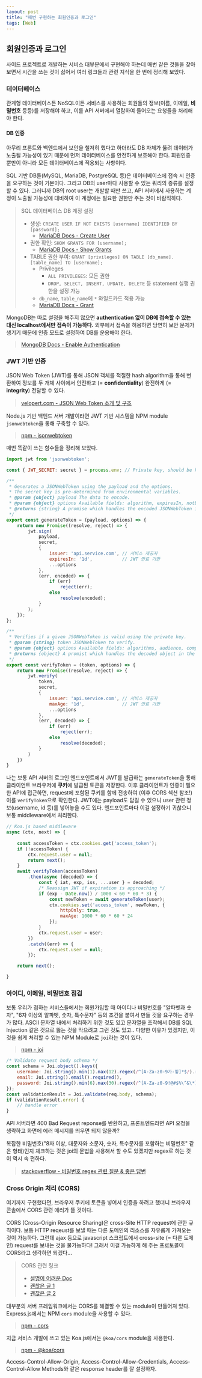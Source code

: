 ```yaml
---
layout: post
title: "매번 구현하는 회원인증과 로그인"
tags: [Web]
---
```


## 회원인증과 로그인

사이드 프로젝트로 개발하는 서비스 대부분에서 구현해야 하는데 매번 같은 것들을 찾아보면서 시간을 쓰는 것이 싫어서 여러 링크들과 관련 지식을 한 번에 정리해 보았다.

<!--more-->

### 데이터베이스
관계형 데이터베이스든 NoSQL이든 서비스를 사용하는 회원들의 정보(이름, 이메일, **비밀번호** 등등)를 저장해야 하고, 이를 API 서버에서 열람하여 들어오는 요청들을 처리해야 한다.

#### DB 인증
아무리 프론트와 백엔드에서 보안을 철저히 했다고 하더라도 DB 자체가 뚫려 데이터가 노출될 가능성이 있기 때문에 먼저 데이터베이스를 안전하게 보호해야 한다. 회원인증 뿐만이 아니라 모든 데이터베이스에 적용되는 사항이다.

SQL 기반 DB들(MySQL, MariaDB, PostgreSQL 등)은 데이터베이스에 접속 시 인증을 요구하는 것이 기본이다. 그리고 DB의 user마다 사용할 수 있는 쿼리의 종류를 설정할 수 있다. 그러니까 DB의 root user는 개발할 때만 쓰고, API 서버에서 사용하는 계정이 노출될 가능성에 대비하여 이 계정에는 필요한 권한만 주는 것이 바람직하다.

> SQL 데이터베이스 DB 계정 설정
> - 생성: `CREATE USER IF NOT EXISTS [username] IDENTIFIED BY [password];`
>   - [MariaDB Docs - Create User](https://mariadb.com/kb/en/library/create-user/)
> - 권한 확인: `SHOW GRANTS FOR [username];`
>   - [MariaDB Docs - Show Grants](https://mariadb.com/kb/en/library/show-grants/)
> - TABLE 권한 부여: `GRANT [privileges] ON TABLE [db_name].[table_name] TO [username];`
>   - Privileges
>       - `ALL PRIVILEGES`: 모든 권한
>       - `DROP, SELECT, INSERT, UPDATE, DELETE` 등 statement 실행 권한을 설정 가능
>   - `db_name`, `table_name`에 `*` 와일드카드 적용 가능
>   - [MariaDB Docs - Grant](https://mariadb.com/kb/en/library/grant/)

MongoDB는 따로 설정을 해주지 않으면 **authentication 없이 DB에 접속할 수 있는 대신 localhost에서만 접속이 가능하다.** 외부에서 접속을 허용하면 당연히 보안 문제가 생기기 때문에 인증 모드로 설정하여 DB를 운용해야 한다.

> [MongoDB Docs - Enable Authentication](https://docs.mongodb.com/manual/tutorial/enable-authentication/)

### JWT 기반 인증

JSON Web Token (JWT)를 통해 JSON 객체를 적절한 hash algorithm을 통해 변환하여 정보를 두 개체 사이에서 안전하고 (= **confidentiality**) 완전하게 (= **integrity**) 전달할 수 있다.

> [velopert.com - JSON Web Token 소개 및 구조](https://velopert.com/2389)

Node.js 기반 백엔드 서버 개발이라면 JWT 기반 시스템을 NPM module `jsonwebtoken`을 통해 구축할 수 있다.

> [npm - jsonwebtoken](https://www.npmjs.com/package/jsonwebtoken)

매번 똑같이 쓰는 함수들을 정리해 보았다.

```javascript
import jwt from 'jsonwebtoken';

const { JWT_SECRET: secret } = process.env; // Private key, should be kept secret

/**
 * Generates a JSONWebToken using the payload and the options.
 * The secret key is pre-determined from environmental variables.
 * @param {object} payload The data to encode.
 * @param {object} options Available fields: algorithm, expiresIn, notBefore, audience, issuer, jwtid, subject, noTimestamp, header, keyid
 * @returns {string} A promise which handles the encoded JSONWebToken in the callback.
 */
export const generateToken = (payload, options) => {
    return new Promise((resolve, reject) => {
        jwt.sign(
            payload,
            secret,
            {
                issuer: 'api.service.com', // 서비스 제공자
                expiresIn: '1d',           // JWT 만료 기한
                ...options
            },
            (err, encoded) => {
                if (err)
                    reject(err);
                else
                    resolve(encoded);
            }
        );
    });
};

/**
 * Verifies if a given JSONWebToken is valid using the private key.
 * @param {string} token JSONWebToken to verify.
 * @param {object} options Available fields: algorithms, audience, complete, issuer, ignoreExpiration, ignoreNotBefore, subject, clockTolerance, maxAge, clockTimestamp, nonce
 * @returns {object} A promist which handles the decoded object in the callback.
 */
export const verifyToken = (token, options) => {
    return new Promise((resolve, reject) => {
        jwt.verify(
            token,
            secret,
            {
                issuer: 'api.service.com', // 서비스 제공자
                maxAge: '1d',              // JWT 만료 기한
                ...options
            },
            (err, decoded) => {
                if (err)
                    reject(err);
                else
                    resolve(decoded);
            }
        )
    })
}
```

나는 보통 API 서버의 로그인 엔드포인트에서 JWT를 발급하는 `generateToken`을 통해 클라이언트 브라우저에 **쿠키**에 발급된 토큰을 저장한다. 이후 클라이언트가 인증이 필요한 API에 접근하면, request에 포함된 쿠키를 함께 전송하여 (이후 CORS 섹션 참조!) 이를 `verifyToken`으로 확인한다. JWT에는 payload도 담길 수 있으니 user 관련 정보(username, id 등)를 넣어놓을 수도 있다. 엔드포인트마다 이걸 설정하기 귀찮으니 보통 middleware에서 처리한다.

```javascript
// Koa.js based middleware
async (ctx, next) => {
    
    const accessToken = ctx.cookies.get('access_token');
    if (!accessToken) {
        ctx.request.user = null;
        return next();
    }
    await verifyToken(accessToken)
        .then(async (decoded) => {
            const { iat, exp, iss, ...user } = decoded;
            /* Reassign JWT if expiration is approaching */
            if (exp - Date.now() / 1000 < 60 * 60 * 3) {
                const newToken = await generateToken(user);
                ctx.cookies.set('access_token', newToken, {
                    httpOnly: true,
                    maxAge: 1000 * 60 * 60 * 24
                });
            }
            ctx.request.user = user;
        })
        .catch((err) => {
            ctx.request.user = null;
        });

    return next();

}
```

### 아이디, 이메일, 비밀번호 점검

보통 우리가 접하는 서비스들에서는 회원가입할 때 아이디나 비밀번호를 "알파벳과 숫자", "6자 이상의 알파벳, 숫자, 특수문자" 등의 조건을 붙여서 만들 것을 요구하는 경우가 많다. ASCII 문자열 내에서 처리하기 위한 것도 있고 문자열을 조작해서 DB를 SQL Injection 같은 것으로 뚫는 것을 막으려고 그런 것도 있고.. 다양한 이유가 있겠지만, 이것을 쉽게 처리할 수 있는 NPM Module로 `joi`라는 것이 있다.

> [npm - joi](https://www.npmjs.com/package/@hapi/joi)

```javascript
/* Validate request body schema */
const schema = Joi.object().keys({
    username: Joi.string().min(1).max(12).regex(/^[A-Za-z0-9가-힣]*$/).required(),
    email: Joi.string().email().required(),
    password: Joi.string().min(6).max(30).regex(/^[A-Za-z0-9!@#$%\^&\*]*$/).required()
});
const validationResult = Joi.validate(req.body, schema);
if (validationResult.error) {
    // handle error
}
```

API 서버라면 400 Bad Request reponse를 반환하고, 프론트엔드라면 API 요청을 생략하고 화면에 에러 메시지를 띄우면 되지 않을까?

복잡한 비밀번호("8자 이상, 대문자와 소문자, 숫자, 특수문자를 포함하는 비밀번호" 같은 형태)인지 체크하는 것은 joi의 문법을 사용해서 할 수도 있겠지만 regex로 하는 것이 역시 속 편하다.

> [stackoverflow - 비밀번호 regex 관련 질문 & 좋은 답변](https://stackoverflow.com/questions/19605150/regex-for-password-must-contain-at-least-eight-characters-at-least-one-number-a)

### Cross Origin 처리 (CORS)

여기까지 구현했다면, 브라우저 쿠키에 토큰을 넣어서 인증을 하려고 했더니 브라우저 콘솔에서 CORS 관련 에러가 뜰 것이다. 

CORS (Cross-Origin Resource Sharing)은 cross-Site HTTP request에 관한 규칙이다. 보통 HTTP reqeust를 보낼 때는 다른 도메인의 리소스를 자유롭게 가져오는 것이 가능하다. 그런데 ajax 등으로 javascript 스크립트에서 cross-site (= 다른 도메인) request를 보내는 것을 불가능하다! 그래서 이걸 가능하게 해 주는 프로토콜이 CORS라고 생각하면 되겠다...

> CORS 관련 링크
> - [설명이 어려운 Doc](https://developer.mozilla.org/ko/docs/Web/HTTP/Access_control_CORS)
> - [괜찮은 글 1](https://homoefficio.github.io/2015/07/21/Cross-Origin-Resource-Sharing/)
> - [괜찮은 글 2](https://www.popit.kr/cors-preflight-%EC%9D%B8%EC%A6%9D-%EC%B2%98%EB%A6%AC-%EA%B4%80%EB%A0%A8-%EC%82%BD%EC%A7%88/)

대부분의 서버 프레임워크에서는 CORS를 해결할 수 있는 module이 만들어져 있다. Express.js에서는 NPM `cors` module을 사용할 수 있다.

> [npm - cors](https://www.npmjs.com/package/cors)

지금 서비스 개발에 쓰고 있는 Koa.js에서는 `@koa/cors` module을 사용한다.

> [npm - @koa/cors](https://www.npmjs.com/package/@koa/cors)

Access-Control-Allow-Origin, Access-Control-Allow-Credentials, Access-Control-Allow Methods와 같은 response header를 잘 설정하자.